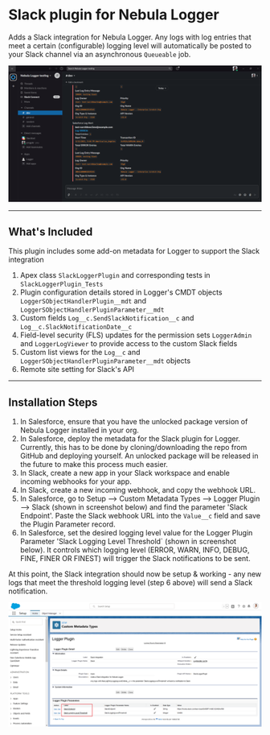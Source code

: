# Slack plugin for Nebula Logger

Adds a Slack integration for Nebula Logger. Any logs with log entries that meet a certain (configurable) logging level will automatically be posted to your Slack channel via an asynchronous `Queueable` job.

![Slack plugin: notification](./../../content/slack-plugin-notification.png)

---

## What's Included

This plugin includes some add-on metadata for Logger to support the Slack integration

1. Apex class `SlackLoggerPlugin` and corresponding tests in `SlackLoggerPlugin_Tests`
2. Plugin configuration details stored in Logger's CMDT objects `LoggerSObjectHandlerPlugin__mdt` and `LoggerSObjectHandlerPluginParameter__mdt`
3. Custom fields `Log__c.SendSlackNotification__c` and `Log__c.SlackNotificationDate__c`
4. Field-level security (FLS) updates for the permission sets `LoggerAdmin` and `LoggerLogViewer` to provide access to the custom Slack fields
5. Custom list views for the `Log__c` and `LoggerSObjectHandlerPluginParameter__mdt` objects
6. Remote site setting for Slack's API

---

## Installation Steps

1. In Salesforce, ensure that you have the unlocked package version of Nebula Logger installed in your org.
2. In Salesforce, deploy the metadata for the Slack plugin for Logger. Currently, this has to be done by cloning/downloading the repo from GitHub and deploying yourself. An unlocked package will be released in the future to make this process much easier.
3. In Slack, create a new app in your Slack workspace and enable incoming webhooks for your app.
4. In Slack, create a new incoming webhook, and copy the webhook URL.
5. In Salesforce, go to Setup --> Custom Metadata Types --> Logger Plugin --> Slack (shown in screenshot below) and find the parameter 'Slack Endpoint'. Paste the Slack webhook URL into the `Value__c` field and save the Plugin Parameter record.
6. In Salesforce, set the desired logging level value for the Logger Plugin Parameter 'Slack Logging Level Threshold` (shown in screenshot below). It controls which logging level (ERROR, WARN, INFO, DEBUG, FINE, FINER OR FINEST) will trigger the Slack notifications to be sent.

At this point, the Slack integration should now be setup & working - any new logs that meet the threshold logging level (step 6 above) will send a Slack notification.

![Slack plugin: configuration](./../../content/slack-plugin-configuration.png)